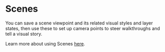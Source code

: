 # Scenes

You can save a scene viewpoint and its related visual styles and layer states, then use these to set up camera points to steer walkthroughs and tell a visual story.

Learn more about using Scenes [here](../formit-primer/part-i/visual-settings.md).

